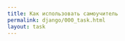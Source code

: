 ```yaml
---
title: Как использовать самоучитель
permalink: django/000_task.html
layout: task
---
```


<div id="app">
<student-form framework="{{ page.label_framework }}" ci="{{ page.label_ci }}" guide-code="{{ page.guide_code }}" base-url="{{ site.baseurl }}"></student-form>
</div>
